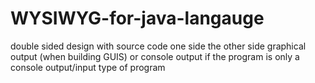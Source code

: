 # WYSIWYG-for-java-langauge

double sided design with source code one side the other side graphical output (when building GUIS) or console output if the program is only a console output/input type of program
